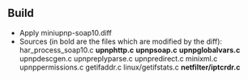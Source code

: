 ## Build

- Apply miniupnp-soap10.diff
- Sources (in bold are the files which are modified by the diff):
     har_process_soap10.c
     **upnphttp.c**
     **upnpsoap.c**
     **upnpglobalvars.c**
     upnpdescgen.c
     upnpreplyparse.c
     upnpredirect.c
     minixml.c
     upnppermissions.c
     getifaddr.c
     linux/getifstats.c
     **netfilter/iptcrdr.c**
